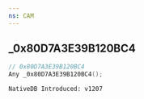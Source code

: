 ```yaml
---
ns: CAM
---
```

## _0x80D7A3E39B120BC4

```c
// 0x80D7A3E39B120BC4
Any _0x80D7A3E39B120BC4();
```

```
NativeDB Introduced: v1207
```

